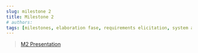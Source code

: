 ```yaml
---
slug: milestone 2
title: Milestone 2
# authors:
tags: [milestones, elaboration fase, requirements elicitation, system architecture, presentation]
---
```


> [M2 Presentation](@site/static/files/M2-Events_Management_System-2.pdf)
